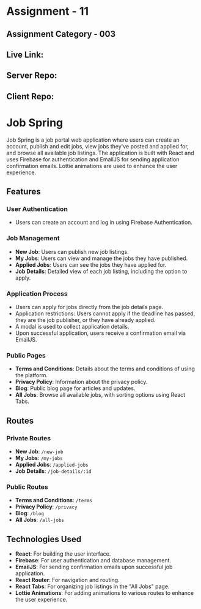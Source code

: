 # Assignment - 11
## Assignment Category - 003
## Live Link: 
## Server Repo:
## Client Repo:

# Job Spring

Job Spring is a job portal web application where users can create an account, publish and edit jobs, view jobs they've posted and applied for, and browse all available job listings. The application is built with React and uses Firebase for authentication and EmailJS for sending application confirmation emails. Lottie animations are used to enhance the user experience.

## Features

### User Authentication
- Users can create an account and log in using Firebase Authentication.

### Job Management
- **New Job**: Users can publish new job listings.
- **My Jobs**: Users can view and manage the jobs they have published.
- **Applied Jobs**: Users can see the jobs they have applied for.
- **Job Details**: Detailed view of each job listing, including the option to apply.

### Application Process
- Users can apply for jobs directly from the job details page.
- Application restrictions: Users cannot apply if the deadline has passed, they are the job publisher, or they have already applied.
- A modal is used to collect application details.
- Upon successful application, users receive a confirmation email via EmailJS.

### Public Pages
- **Terms and Conditions**: Details about the terms and conditions of using the platform.
- **Privacy Policy**: Information about the privacy policy.
- **Blog**: Public blog page for articles and updates.
- **All Jobs**: Browse all available jobs, with sorting options using React Tabs.

## Routes

### Private Routes
- **New Job**: `/new-job`
- **My Jobs**: `/my-jobs`
- **Applied Jobs**: `/applied-jobs`
- **Job Details**: `/job-details/:id`

### Public Routes
- **Terms and Conditions**: `/terms`
- **Privacy Policy**: `/privacy`
- **Blog**: `/blog`
- **All Jobs**: `/all-jobs`

## Technologies Used

- **React**: For building the user interface.
- **Firebase**: For user authentication and database management.
- **EmailJS**: For sending confirmation emails upon successful job application.
- **React Router**: For navigation and routing.
- **React Tabs**: For organizing job listings in the "All Jobs" page.
- **Lottie Animations**: For adding animations to various routes to enhance the user experience.